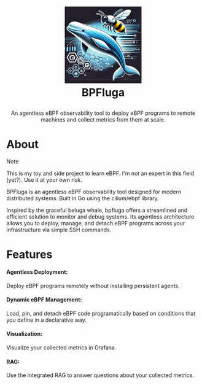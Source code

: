 <h1>
<p align="center">
    <img src="docs/logo.png" alt="Logo" width="200">
  <br>BPFluga
</h1>
<p align="center">
  An agentless eBPF observability tool to deploy eBPF programs to remote machines and collect metrics from them at scale.
  </p>
</p>

# About

> [!NOTE]  
> This is my toy and side project to learn eBPF. I'm not an expert in this field (yet?). Use it at your own risk.

BPFluga is an agentless eBPF observability tool designed for modern distributed systems. Built in Go using the cilium/ebpf library.

Inspired by the graceful beluga whale, bpfluga offers a streamlined and efficient solution to monitor and debug systems. Its agentless architecture allows you to deploy, manage, and detach eBPF programs across your infrastructure via simple SSH commands.

# Features

#### Agentless Deployment:
Deploy eBPF programs remotely without installing persistent agents.

#### Dynamic eBPF Management:
Load, pin, and detach eBPF code programatically based on conditions that you define in a declarative way.

#### Visualization:
Visualize your collected metrics in Grafana.

#### RAG:
Use the integrated RAG to answer questions about your collected metrics.
